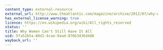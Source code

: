 ```yaml
---
content_type: external-resource
external_url: http://www.theatlantic.com/magazine/archive/2012/07/why-women-still-cant-have-it-all/309020/
has_external_license_warning: true
license: https://en.wikipedia.org/wiki/All_rights_reserved
status: ''
title: Why Women Can't Still Have It All
uid: 5fa52b5a-80d1-4cae-9aad-876b3436d488
wayback_url: ''
---
```

